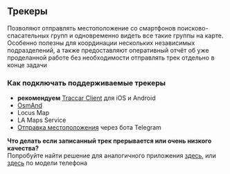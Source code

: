 ## Трекеры
Позволяют отправлять местоположение со смартфонов поисково-спасательных групп и одновременно видеть все такие группы на карте. Особенно полезны для координации нескольких независимых подразделений, а также предоставляют оперативный отчёт об уже проделанной работе без необходимости отправлять трек отдельно в конце задачи

### Как подключать поддерживаемые трекеры
- **рекомендуем** [Traccar Client](/onlinetracking-traccarclient.md) для iOS и Android
- [OsmAnd](/onlinetracking-osmand.md)
- Locus Map
- LA Maps Service
- [Отправка местоположения](/telegrambot-onlinetracking.md) через бота Telegram

**Что делать если записанный трек прерывается или очень низкого качества?**  
Попробуйте найти решение для аналогичного приложения [здесь](https://www.extremum.spb.ru/pages/spasatelmeapp), или [здесь](https://dontkillmyapp.com) по модели телефона